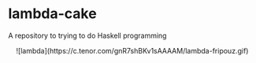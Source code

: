 # lambda-cake
A repository to trying to do Haskell programming

<center>
  ![lambda](https://c.tenor.com/gnR7shBKv1sAAAAM/lambda-fripouz.gif)
</center>
